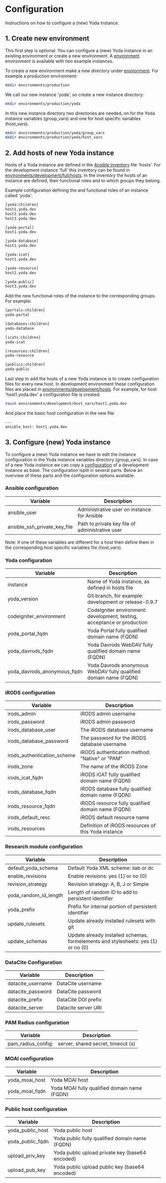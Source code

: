 # Configuration
Instructions on how to configure a (new) Yoda instance.

## 1. Create new environment
This first step is optional.
You can configure a (new) Yoda instance in an existing environment or create a new environment.
A [environment](environments/development/) environment is available with two example instances.

To create a new environment make a new directory under [environment](environments/).
For example a production environment:
```bash
mkdir environments/production
```

We call our new instance 'yoda', so create a new instance directory:
```bash
mkdir environments/production/yoda
```

In this new instance directory two directories are needed, on for the Yoda instance variables (group_vars) and one for host specific variables (host_vars).
```bash
mkdir environments/production/yoda/group_vars
mkdir environments/production/yoda/host_vars
```

## 2. Add hosts of new Yoda instance

Hosts of a Yoda instance are defined in the [Ansible inventory](https://docs.ansible.com/ansible/latest/intro_inventory.html) file 'hosts'.
For the development instance 'full' this inventory can be found in [environments/development/full/hosts](environments/development/full/hosts).
In the inventory the hosts of an instance are defined, their functional roles and to which groups they belong.

Example configuration defining the and functional roles of an instance called 'yoda':
```bash
[yoda:children]
host1.yoda.dev
host2.yoda.dev
host3.yoda.dev

[yoda-portal]
host1.yoda.dev

[yoda-database]
host1.yoda.dev

[yoda-icat]
host1.yoda.dev

[yoda-resource]
host2.yoda.dev

[yoda-public]
host3.yoda.dev
```

Add the new functional roles of the instance to the corresponding groups.
For example:
```bash
[portals:children]
yoda-portal

[databases:children]
yoda-database

[icats:children]
yoda-icat

[resources:children]
yoda-resource

[publics:children]
yoda-public
```

Last step to add the hosts of a new Yoda instance is to create configuration files for every new host.
In development environment these configuration files are placed in [environments/development/hosts](environments/development/host_vars).
For example, for host 'host1.yoda.dev' a configuration file is created:
```bash
touch environments/development/host_vars/host1.yoda.dev
```

And place the basic host configuration in the new file:
```bash
---
ansible_host: host1.yoda.dev
```

## 3. Configure (new) Yoda instance
To configure a (new) Yoda instance we have to edit the instance configuration in the Yoda instance variables directory (group_vars).
In case of a new Yoda instance we can copy a [configuration](environments/development/full/group_vars/full.yml) of a development instance as base.
The configuration isplit in several parts. Below an overview of these parts and the configuration options available.

### Ansible configuration
Variable                     | Description                                     |
-----------------------------|-------------------------------------------------|
ansible_user                 | Administrative user on instance for Ansible     |
ansible_ssh_private_key_file | Path to private key file of administrative user |

Note: if one of these variables are different for a host then define them in the corresponding host specific variables file (host_vars).

### Yoda configuration
Variable                     | Description                                                             |
-----------------------------|-------------------------------------------------------------------------|
instance                     | Name of Yoda instance, as defined in hosts file                         |
yoda_version                 | Git branch, for example: development or release-0.9.7                   |
codeigniter_environment      | CodeIgniter environment: development, testing, acceptance or production |
yoda_portal_fqdn             | Yoda Portal fully qualified domain name (FQDN)                          |
yoda_davrods_fqdn            | Yoda Davrods WebDAV fully qualified domain name (FQDN)                  |
yoda_davrods_anonymous_fqdn  | Yoda Davrods anonymous WebDAV fully qualified domain name (FQDN)        |

### iRODS configuration
Variable                     | Description                                                             |
-----------------------------|-------------------------------------------------------------------------|
irods_admin                  | iRODS admin username                                                    |
irods_password               | iRODS admin password                                                    |
irods_database_user          | The iRODS database username                                             |
irods_database_password      | The password for the iRODS database username                            |
irods_authentication_scheme  | iRODS authentication method: "Native" or "PAM"                          |
irods_zone                   | The name of the iRODS Zone                                              |
irods_icat_fqdn              | iRODS iCAT fully qualified domain name (FQDN)                           |
irods_database_fqdn          | iRODS database fully qualified domain name (FQDN)                       |
irods_resource_fqdn          | iRODS resource fully qualified domain name (FQDN)                       |
irods_default_resc           | iRODS default resource name                                             |
irods_resources              | Definition of iRODS resources of this Yoda instance                     |

### Research module configuration
Variable                     | Description                                                                       |
-----------------------------|-----------------------------------------------------------------------------------|
default_yoda_schema          | Default Yoda XML scheme: ilab or dc                                               |
enable_revisions             | Enable revisions: yes (1) or no (0)                                               |
revision_strategy            | Revision strategy: A, B, J or Simple                                              |
yoda_random_id_length        | Length of random ID to add to persistent identifier                               |
yoda_prefix                  | Prefix for internal portion of persistent identifier                              |
update_rulesets              | Update already installed rulesets with git                                        |
update_schemas               | Update already installed schemas, formelements and stylesheets: yes (1) or no (0) |

### DataCite Configuration
Variable                     | Description                                                             |
-----------------------------|-------------------------------------------------------------------------|
datacite_username            | DataCite username                                                       |
datacite_password            | DataCite password                                                       |
datacite_prefix              | DataCite DOI prefix                                                     |
datacite_server              | Datacite server URI                                                     |

### PAM Radius configuration
Variable                     | Description                                                             |
-----------------------------|-------------------------------------------------------------------------|
pam_radius_config:           | server, shared secret, timeout (s)                                      |


### MOAI configuration
Variable                     | Description                                                             |
-----------------------------|-------------------------------------------------------------------------|
yoda_moai_host               | Yoda MOAI host                                                          |
yoda_moai_fqdn               | Yoda MOAI fully qualified domain name (FQDN)                            |

### Public host configuration
Variable                     | Description                                                             |
-----------------------------|-------------------------------------------------------------------------|
yoda_public_host             | Yoda public host                                                        |
yoda_public_fqdn             | Yoda public fully qualified domain name (FQDN)                          |
upload_priv_key              | Yoda public upload private key (base64 encoded)                         |
upload_pub_key               | Yoda public upload public key (base64 encoded)                          |
